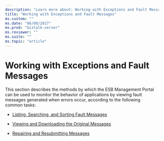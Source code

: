 ```yaml
---
description: "Learn more about: Working with Exceptions and Fault Messages"
title: "Working with Exceptions and Fault Messages"
ms.custom: ""
ms.date: "06/08/2017"
ms.prod: "biztalk-server"
ms.reviewer: ""
ms.suite: ""
ms.topic: "article"
---
```

# Working with Exceptions and Fault Messages
This section describes the methods by which the ESB Management Portal can be used to monitor the behavior of applications by viewing fault messages generated when errors occur, according to the following common tasks:  
  
-   [Listing, Searching, and Sorting Fault Messages](../esb-toolkit/listing-searching-and-sorting-fault-messages.md)  
  
-   [Viewing and Downloading the Original Messages](../esb-toolkit/viewing-and-downloading-the-original-messages.md)  
  
-   [Repairing and Resubmitting Messages](../esb-toolkit/repairing-and-resubmitting-messages.md)
